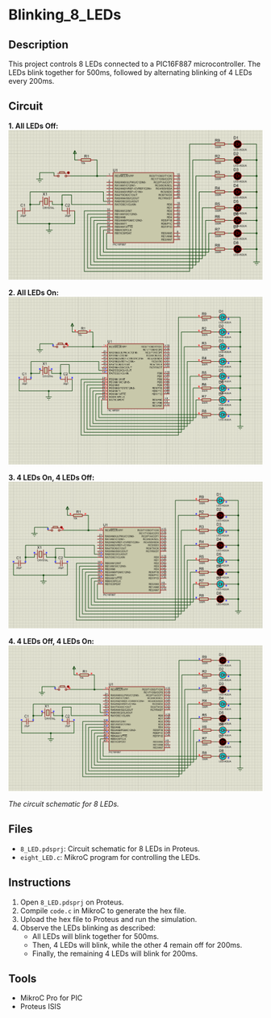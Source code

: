 # Blinking_8_LEDs

## Description

This project controls 8 LEDs connected to a PIC16F887 microcontroller. The LEDs blink together for 500ms, followed by alternating blinking of 4 LEDs every 200ms.

## Circuit

**1. All LEDs Off:**
![All LEDs Off](circuit/8_led_off.png)

**2. All LEDs On:**
![All LEDs On](circuit/8_led_on.png)

**3. 4 LEDs On, 4 LEDs Off:**
![4 LEDs On, 4 LEDs Off](circuit/4_led_on_4_off_1.png)

**4. 4 LEDs Off, 4 LEDs On:**
![4 LEDs Off, 4 LEDs On](circuit/4_led_on_4_off_2.png)

*The circuit schematic for 8 LEDs.*

## Files

- `8_LED.pdsprj`: Circuit schematic for 8 LEDs in Proteus.
- `eight_LED.c`: MikroC program for controlling the LEDs.

## Instructions

1. Open `8_LED.pdsprj` on Proteus.
2. Compile `code.c` in MikroC to generate the hex file.
3. Upload the hex file to Proteus and run the simulation.
4. Observe the LEDs blinking as described:
    - All LEDs will blink together for 500ms.
    - Then, 4 LEDs will blink, while the other 4 remain off for 200ms.
    - Finally, the remaining 4 LEDs will blink for 200ms. 
    

## Tools

- MikroC Pro for PIC
- Proteus ISIS 
